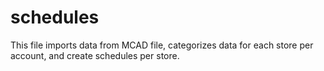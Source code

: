 # schedules

This file imports data from MCAD file, categorizes data for each store per account, and create schedules per store.  
